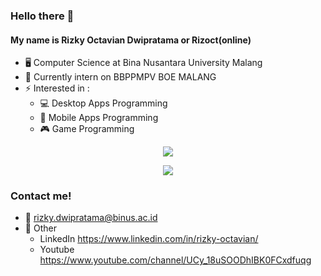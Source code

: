 ### Hello there 👋

#### My name is Rizky Octavian Dwipratama or Rizoct(online)

* 🖥 Computer Science at Bina Nusantara University Malang
* 🔭 Currently intern on BBPPMPV BOE MALANG
* ⚡ Interested in : 
  - 💻 Desktop Apps Programming 
  - 📱 Mobile Apps Programming 
  - 🎮 Game Programming 

<p align="center">
  <img src="https://github-readme-streak-stats.herokuapp.com?user=Rizoct&theme=dark&date_format=M%20j%5B%2C%20Y%5D">
</p>

<p align="center">
  <img src="https://github-readme-stats.vercel.app/api?username=Rizoct&show_icons=true&theme=tokyonight">
</p>

### Contact me!

* 📧 rizky.dwipratama@binus.ac.id
* 🔗 Other
  - LinkedIn https://www.linkedin.com/in/rizky-octavian/
  - Youtube https://www.youtube.com/channel/UCy_18uSOODhIBK0FCxdfuqg


<!--
**Rizoct/rizoct** is a ✨ _special_ ✨ repository because its `README.md` (this file) appears on your GitHub profile.

Here are some ideas to get you started:

🔭 I’m currently working on ...
- 🌱 I’m currently learning ...
- 👯 I’m looking to collaborate on ...
- 🤔 I’m looking for help with ...
- 💬 Ask me about ...
- 📫 How to reach me: ...
- 😄 Pronouns: ...
- ⚡ Fun fact: ...
-->
